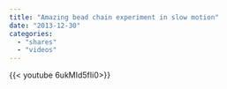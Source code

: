 ```yaml
---
title: "Amazing bead chain experiment in slow motion"
date: "2013-12-30"
categories:
  - "shares"
  - "videos"
---
```


<div style="width: 70vw;">{{< youtube 6ukMId5fIi0>}}</div>
